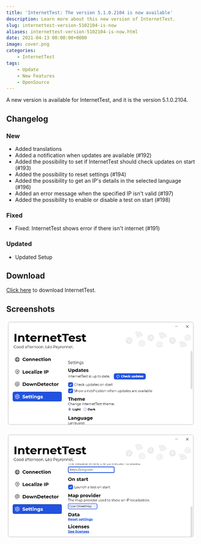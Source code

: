 ```yaml
---
title: 'InternetTest: The version 5.1.0.2104 is now available'
description: Learn more about this new version of InternetTest.
slug: internettest-version-5102104-is-now
aliases: internettest-version-5102104-is-now.html
date: 2021-04-13 00:00:00+0000
image: cover.png
categories:
    - InternetTest
tags:
    - Update
    - New Features
    - OpenSource
---
```

A new version is available for InternetTest, and it is the version 5.1.0.2104.

## Changelog
### New
- Added translations
- Added a notification when updates are available (#192)
- Added the possibility to set if InternetTest should check updates on start (#193)
- Added the possibility to reset settings (#194)
- Added the possibility to get an IP's details in the selected language (#196)
- Added an error message when the specified IP isn't valid (#197)
- Added the possibility to enable or disable a test on start (#198)
### Fixed
- Fixed: InternetTest shows error if there isn't internet (#191)
### Updated
- Updated Setup

## Download

[Click here](https://tinyurl.com/DownloadInternetTest) to download InternetTest.

## Screenshots

![The Update section of InternetTest's settings](cover.png)

![The On Start section of InternetTest's settings](2.png)